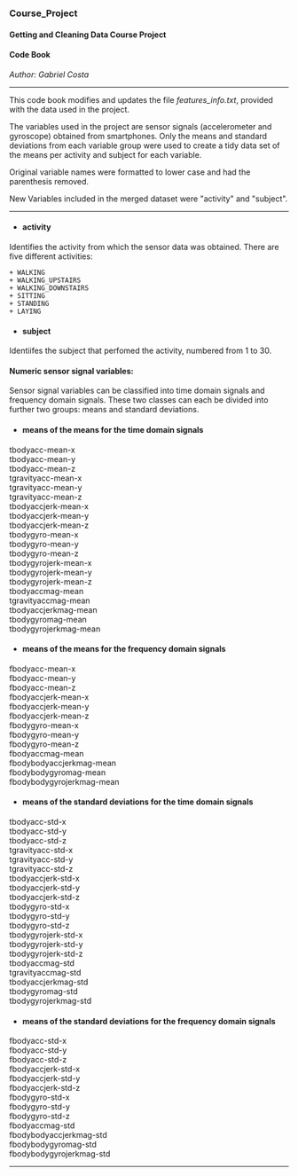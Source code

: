 ### Course_Project

#### Getting and Cleaning Data Course Project

#### Code Book

*Author: Gabriel Costa*

-----

This code book modifies and updates the file *features_info.txt*, provided with the
data used in the project.

The variables used in the project are sensor signals (accelerometer and gyroscope) obtained from smartphones. Only the means and standard deviations from each variable group were used to create a tidy data set of the means per activity and subject for each variable. 

Original variable names were formatted to lower case and had the parenthesis removed.

New Variables included in the merged dataset were "activity" and "subject".

-----

* #### activity
Identifies the activity from which the sensor data was obtained. There are five different activities:

    + WALKING
    + WALKING_UPSTAIRS
    + WALKING_DOWNSTAIRS
    + SITTING
    + STANDING
    + LAYING

* #### subject
Identiifes the subject that perfomed the activity, numbered from 1 to 30.

#### Numeric sensor signal variables:
Sensor signal variables can be classified into time domain signals and frequency domain signals. These two classes can each be divided into further two groups: means and standard deviations.

* #### means of the means for the time domain signals
tbodyacc-mean-x   
tbodyacc-mean-y           
tbodyacc-mean-z           
tgravityacc-mean-x       
tgravityacc-mean-y        
tgravityacc-mean-z        
tbodyaccjerk-mean-x      
tbodyaccjerk-mean-y       
tbodyaccjerk-mean-z       
tbodygyro-mean-x         
tbodygyro-mean-y          
tbodygyro-mean-z          
tbodygyrojerk-mean-x     
tbodygyrojerk-mean-y      
tbodygyrojerk-mean-z      
tbodyaccmag-mean         
tgravityaccmag-mean       
tbodyaccjerkmag-mean      
tbodygyromag-mean        
tbodygyrojerkmag-mean

* #### means of the means for the frequency domain signals
fbodyacc-mean-x           
fbodyacc-mean-y          
fbodyacc-mean-z           
fbodyaccjerk-mean-x       
fbodyaccjerk-mean-y      
fbodyaccjerk-mean-z       
fbodygyro-mean-x          
fbodygyro-mean-y         
fbodygyro-mean-z          
fbodyaccmag-mean          
fbodybodyaccjerkmag-mean   
fbodybodygyromag-mean   
fbodybodygyrojerkmag-mean  

* #### means of the standard deviations for the time domain signals
tbodyacc-std-x           
tbodyacc-std-y            
tbodyacc-std-z            
tgravityacc-std-x        
tgravityacc-std-y         
tgravityacc-std-z         
tbodyaccjerk-std-x       
tbodyaccjerk-std-y        
tbodyaccjerk-std-z        
tbodygyro-std-x          
tbodygyro-std-y           
tbodygyro-std-z           
tbodygyrojerk-std-x      
tbodygyrojerk-std-y       
tbodygyrojerk-std-z       
tbodyaccmag-std          
tgravityaccmag-std        
tbodyaccjerkmag-std       
tbodygyromag-std         
tbodygyrojerkmag-std      

* #### means of the standard deviations for the frequency domain signals
fbodyacc-std-x            
fbodyacc-std-y           
fbodyacc-std-z          
fbodyaccjerk-std-x        
fbodyaccjerk-std-y       
fbodyaccjerk-std-z        
fbodygyro-std-x           
fbodygyro-std-y          
fbodygyro-std-z           
fbodyaccmag-std           
fbodybodyaccjerkmag-std     
fbodybodygyromag-std      
fbodybodygyrojerkmag-std    

-----
